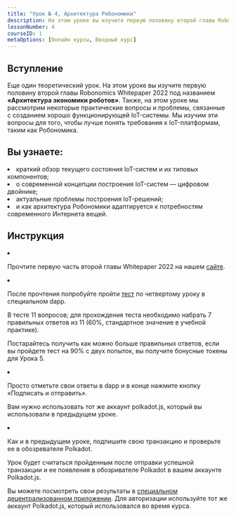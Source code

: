 ```yaml
---
title: "Урок № 4, Архитектура Робономики"
description: На этом уроке вы изучите первую половину второй главы Robonomics Whitepaper 2022 под названием «Архитектура экономики роботов». 
lessonNumber: 4
courseID: 1
metaOptions: [Онлайн курсы, Вводный курс]
---
```


<section class="container__reg">

## Вступление

Еще один теоретический урок. На этом уроке вы изучите первую половину второй главы Robonomics Whitepaper 2022 под названием **«Архитектура экономики роботов»**. Также, на этом уроке мы рассмотрим некоторые практические вопросы и проблемы, связанные с созданием хорошо функционирующей IoT-системы. Мы изучим эти вопросы для того, чтобы лучше понять требования к IoT-платформам, таким как Робономика.

</section>

<section class="container__reg">

## Вы узнаете: 

<List>

<li>
краткий обзор текущего состояния IoT-систем и их типовых компонентов;
</li>

<li>
о современной концепции построения IoT-систем — цифровом двойнике;
</li>

<li>
актуальные проблемы построения IoT-решений;
</li>

<li>
и как архитектура Робономики адаптируется к потребностям современного Интернета вещей.
</li>

</List>
</section>

<section class="container__reg">

## Инструкция

<List type="numbers">

<li>

Прочтите первую часть второй главы Whitepaper 2022  на нашем [сайте](hhttps://robonomics.network/architecture/).

</li>

<li>

После прочтения попробуйте пройти [тест](https://lesson4.robonomics.academy/) по четвертому уроку в специальном dapp.

В тесте 11 вопросов; для прохождения теста необходимо набрать 7 правильных ответов из 11 (60%, стандартное значение в учебной практике).

Постарайтесь получить как можно больше правильных ответов, если вы пройдете тест на 90% с двух попыток, вы получите бонусные токены для Урока 5.

</li>

<li>

Просто отметьте свои ответы в dapp и в конце нажмите кнопку «Подписать и отправить».

Вам нужно использовать тот же аккаунт polkadot.js, который вы использовали в предыдущем уроке.

</li>

<li>

Как и в предыдущем уроке, подпишите свою транзакцию и проверьте ее в обозревателе Polkadot.

</li>
</List>
</section>


<Result>

Урок будет считаться пройденным после отправки успешной транзакции и ее появления в обозривателе Polkadot в вашем аккаунте Polkadot.js.

Вы можете посмотреть свои результаты в [специальном децентрализованном приложении](https://lk.robonomics.academy/). Для авторизации используйте тот же аккаунт Polkadot.js, который использовался во время курса.

</Result>